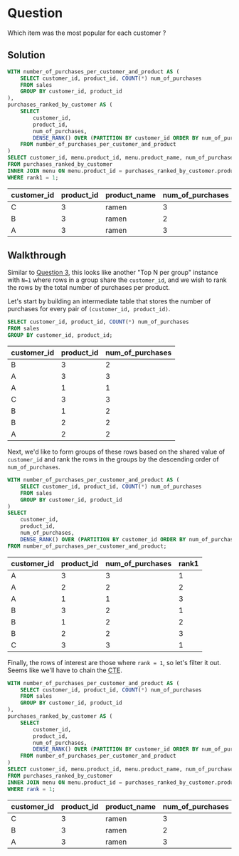 # Question

Which item was the most popular for each customer ?

## Solution

```sql
WITH number_of_purchases_per_customer_and_product AS (
    SELECT customer_id, product_id, COUNT(*) num_of_purchases
    FROM sales
    GROUP BY customer_id, product_id
),
purchases_ranked_by_customer AS (
    SELECT 
        customer_id, 
        product_id, 
        num_of_purchases,
        DENSE_RANK() OVER (PARTITION BY customer_id ORDER BY num_of_purchases DESC) AS rank1
    FROM number_of_purchases_per_customer_and_product
)
SELECT customer_id, menu.product_id, menu.product_name, num_of_purchases
FROM purchases_ranked_by_customer
INNER JOIN menu ON menu.product_id = purchases_ranked_by_customer.product_id
WHERE rank1 = 1;
```

| customer\_id | product\_id | product\_name | num\_of\_purchases |
| :--- | :--- | :--- | :--- |
| C | 3 | ramen | 3 |
| B | 3 | ramen | 2 |
| A | 3 | ramen | 3 |


## Walkthrough

Similar to [Question 3](./question-03.md), this looks like another "Top N per group" instance with `N=1` where rows in a group share the `customer_id`, and we wish to rank the rows by the total number of purchases per product.

Let's start by building an intermediate table that stores the number of purchases for every pair of `(customer_id, product_id)`.

```sql
SELECT customer_id, product_id, COUNT(*) num_of_purchases
FROM sales
GROUP BY customer_id, product_id;
```

| customer\_id | product\_id | num\_of\_purchases |
| :--- | :--- | :--- |
| B | 3 | 2 |
| A | 3 | 3 |
| A | 1 | 1 |
| C | 3 | 3 |
| B | 1 | 2 |
| B | 2 | 2 |
| A | 2 | 2 |

Next, we'd like to form groups of these rows based on the shared value of `customer_id` and rank the rows in the groups by the descending order of `num_of_purchases`.

```sql
WITH number_of_purchases_per_customer_and_product AS (
    SELECT customer_id, product_id, COUNT(*) num_of_purchases
    FROM sales
    GROUP BY customer_id, product_id
)
SELECT 
    customer_id, 
    product_id, 
    num_of_purchases,
    DENSE_RANK() OVER (PARTITION BY customer_id ORDER BY num_of_purchases DESC) AS rank
FROM number_of_purchases_per_customer_and_product;
```

| customer\_id | product\_id | num\_of\_purchases | rank1 |
| :--- | :--- | :--- | :--- |
| A | 3 | 3 | 1 |
| A | 2 | 2 | 2 |
| A | 1 | 1 | 3 |
| B | 3 | 2 | 1 |
| B | 1 | 2 | 2 |
| B | 2 | 2 | 3 |
| C | 3 | 3 | 1 |

Finally, the rows of interest are those where `rank = 1`, so let's filter it out. Seems like we'll have to chain the <abbr title="Common Table Expression">CTE</abbr>.

```sql
WITH number_of_purchases_per_customer_and_product AS (
    SELECT customer_id, product_id, COUNT(*) num_of_purchases
    FROM sales
    GROUP BY customer_id, product_id
),
purchases_ranked_by_customer AS (
    SELECT 
        customer_id, 
        product_id, 
        num_of_purchases,
        DENSE_RANK() OVER (PARTITION BY customer_id ORDER BY num_of_purchases DESC) AS rank
    FROM number_of_purchases_per_customer_and_product
)
SELECT customer_id, menu.product_id, menu.product_name, num_of_purchases
FROM purchases_ranked_by_customer
INNER JOIN menu ON menu.product_id = purchases_ranked_by_customer.product_id
WHERE rank = 1;
```

| customer\_id | product\_id | product\_name | num\_of\_purchases |
| :--- | :--- | :--- | :--- |
| C | 3 | ramen | 3 |
| B | 3 | ramen | 2 |
| A | 3 | ramen | 3 |
